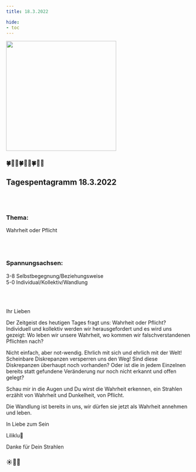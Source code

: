 ```yaml
---
title: 18.3.2022

hide:
- toc
---
```



<style>
img {
  width: 300px;
  max-width: 99%
}
</style>

![](/img/2022-03-18.png)

### 🍀🦋💚🍀🦋💚🍀🦋💚
## **Tagespentagramm 18.3.2022**

<br><br>

### **Thema:**
Wahrheit oder Pflicht

<br><br>

### **Spannungsachsen:**
3-8 Selbstbegegnung/Beziehungsweise  
5-0 Individual/Kollektiv/Wandlung  

<br><br>

Ihr Lieben

Der Zeitgeist des heutigen Tages fragt uns: Wahrheit oder Pflicht? Individuell und kollektiv werden wir herausgefordert und es wird uns gezeigt: Wo leben wir unsere Wahrheit, wo kommen wir falschverstandenen Pflichten nach?

Nicht einfach, aber not-wendig. Ehrlich mit sich und ehrlich mit der Welt! Scheinbare Diskrepanzen versperren uns den Weg! Sind diese Diskrepanzen überhaupt noch vorhanden? Oder ist die in jedem Einzelnen bereits statt gefundene Veränderung nur noch nicht erkannt und offen gelegt?

Schau mir in die Augen und Du wirst die Wahrheit erkennen, ein Strahlen erzählt von Wahrheit und Dunkelheit, von Pflicht.

Die Wandlung ist bereits in uns, wir dürfen sie jetzt als Wahrheit annehmen und leben.

In Liebe zum Sein

Liliklu🦋

Danke für Dein Strahlen
### ☀️💞🌟
